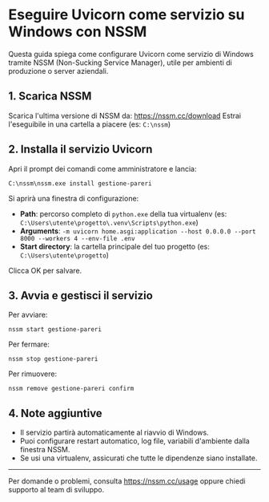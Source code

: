 # Eseguire Uvicorn come servizio su Windows con NSSM

Questa guida spiega come configurare Uvicorn come servizio di Windows tramite NSSM (Non-Sucking Service Manager), utile per ambienti di produzione o server aziendali.

## 1. Scarica NSSM
Scarica l'ultima versione di NSSM da: https://nssm.cc/download
Estrai l'eseguibile in una cartella a piacere (es: `C:\nssm`)

## 2. Installa il servizio Uvicorn
Apri il prompt dei comandi come amministratore e lancia:

```
C:\nssm\nssm.exe install gestione-pareri
```

Si aprirà una finestra di configurazione:
- **Path**: percorso completo di `python.exe` della tua virtualenv (es: `C:\Users\utente\progetto\.venv\Scripts\python.exe`)
- **Arguments**: `-m uvicorn home.asgi:application --host 0.0.0.0 --port 8000 --workers 4 --env-file .env`
- **Start directory**: la cartella principale del tuo progetto (es: `C:\Users\utente\progetto`)

Clicca OK per salvare.

## 3. Avvia e gestisci il servizio

Per avviare:
```
nssm start gestione-pareri
```
Per fermare:
```
nssm stop gestione-pareri
```
Per rimuovere:
```
nssm remove gestione-pareri confirm
```

## 4. Note aggiuntive
- Il servizio partirà automaticamente al riavvio di Windows.
- Puoi configurare restart automatico, log file, variabili d'ambiente dalla finestra NSSM.
- Se usi una virtualenv, assicurati che tutte le dipendenze siano installate.

---

Per domande o problemi, consulta https://nssm.cc/usage oppure chiedi supporto al team di sviluppo.
